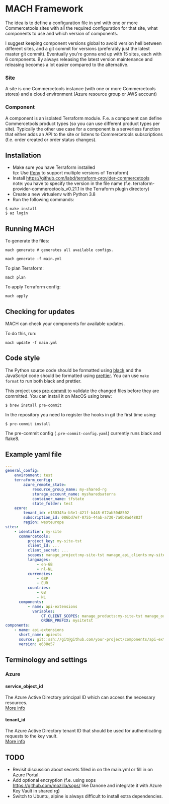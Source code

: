 # MACH Framework

The idea is to define a configuration file in yml with one or more Commercetools
sites with all the required configuration for that site, what components to use
and which version of components. 

I suggest keeping component versions global to avoid version hell between
different sites, and a git commit for versions (preferably just the latest
master git commit). Eventually you're gonna end up with 15 sites, each with 6
components. By always releasing the latest version maintenance and releasing
becomes a lot easier compared to the alternative.


### Site
A site is one Commercetools instance (with one or more Commercetools stores) and
a cloud environment (Azure resource group or AWS account)

### Component
A component is an isolated Terraform module. F.e. a component can define
Commercetools product types (so you can use different product types per site).
Typically the other use case for a component is a serverless function that
either adds an API to the site or listens to Commercetools subscriptions (f.e.
order created or order status changes).

## Installation

- Make sure you have Terraform installed  
tip: Use [tfenv](https://github.com/tfutils/tfenv) to support multiple versions of Terraform)
- Install https://github.com/labd/terraform-provider-commercetools  
note: you have to specify the version in the file name (f.e. terraform-provider-commercetools_v0.21.1 in the Terraform plugin directory)
- Create a new virtualenv with Python 3.8
- Run the following commands:

```
$ make install
$ az login
``` 
 

## Running MACH

To generate the files:

`mach generate # generates all available configs.` 

`mach generate -f main.yml`

To plan Terraform:

`mach plan`

To apply Terraform config:

`mach apply`

## Checking for updates

MACH can check your components for available updates.

To do this, run:

`mach update -f main.yml`


## Code style
The Python source code should be formatted using
[black](https://github.com/python/black) and the JavaScript code should be
formatted using [prettier](https://prettier.io/). You can use `make format`
to run both black and prettier.

This project uses [pre-commit](https://pre-commit.com) to validate the changed
files before they are committed. You can install it on MacOS using brew:

    $ brew install pre-commit

In the repository you need to register the hooks in git the first time using:

    $ pre-commit install

The pre-commit config (`.pre-commit-config.yaml`) currently runs black and
flake8.

## Example yaml file

```yaml
---
general_config:
    environment: test
    terraform_config:
        azure_remote_state:
            resource_group_name: my-shared-rg
            storage_account_name: mysharedsaterra
            container_name: tfstate
            state_folder: test
    azure:
        tenant_id: e180345a-b3e1-421f-b448-672ab50d8502
        subscription_id: 086bd7e7-0755-44ab-a730-7a0b8ad4883f
        region: westeurope
sites:
    - identifier: my-site
      commercetools:
          project_key: my-site-tst
          client_id: ...
          client_secret: ...
          scopes: manage_project:my-site-tst manage_api_clients:my-site-tst view_api_clients:my-site-tst
          languages:
              - en-GB
              - nl-NL
          currencies:
              - GBP
              - EUR
          countries:
              - GB
              - NL
      components:
          - name: api-extensions
            variables:
                CT_CLIENT_SCOPES: manage_products:my-site-tst manage_orders:my-site-tst
                ORDER_PREFIX: mysitetst
components:
    - name: api-extensions
      short_name: apiexts
      source: git::ssh://git@github.com/your-project/components/api-extensions-component.git//terraform
      version: e638e57
```

## Terminology and settings

### Azure

#### service_object_id
The Azure Active Directory principal ID which can access the necessary resources.  
[More info](https://docs.microsoft.com/en-us/azure/active-directory/develop/app-objects-and-service-principals#service-principal-object)

#### tenant_id
The Azure Active Directory tenant ID that should be used for authenticating requests to the key vault.  
[More info](https://docs.microsoft.com/en-us/azure/active-directory/develop/authentication-scenarios#tenants)

## TODO

- Revisit discussion about secrets filled in on the main.yml or fill in on Azure Portal.
- Add optional encryption (f.e. using sops https://github.com/mozilla/sops/ like Danone and integrate it with Azure Key Vault in shared rg)
- Switch to Ubuntu, alpine is always difficult to install extra dependencies.

